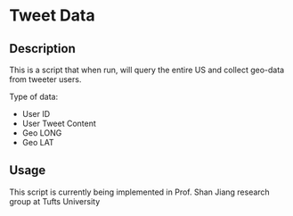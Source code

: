 <h1> Tweet Data </h1>	

<h2> Description </h2>

<p> This is a script that when run, will query the entire US and collect
	geo-data from tweeter users.</p>

<p> Type of data: </p>

<ul> 

<li> User ID </li>
<li> User Tweet Content </li>
<li> Geo LONG </li>
<li> Geo LAT </li>

</ul>

<h2> Usage </h2>

<p> This script is currently being implemented in Prof. Shan Jiang research group at Tufts University
</p>